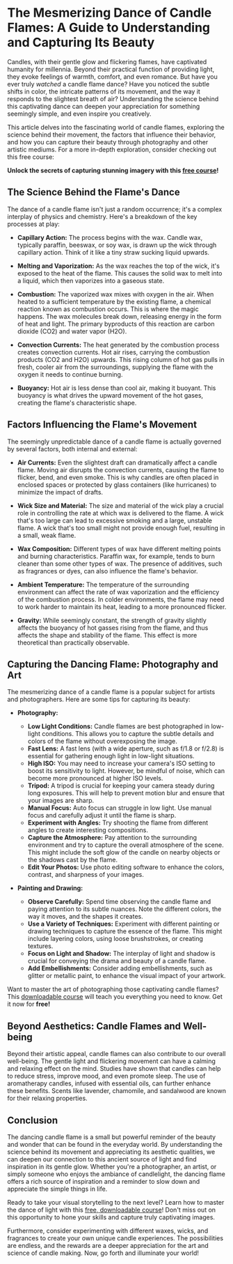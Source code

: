 # The Mesmerizing Dance of Candle Flames: A Guide to Understanding and Capturing Its Beauty

Candles, with their gentle glow and flickering flames, have captivated humanity for millennia. Beyond their practical function of providing light, they evoke feelings of warmth, comfort, and even romance. But have you ever truly *watched* a candle flame dance? Have you noticed the subtle shifts in color, the intricate patterns of its movement, and the way it responds to the slightest breath of air? Understanding the science behind this captivating dance can deepen your appreciation for something seemingly simple, and even inspire you creatively.

This article delves into the fascinating world of candle flames, exploring the science behind their movement, the factors that influence their behavior, and how you can capture their beauty through photography and other artistic mediums. For a more in-depth exploration, consider checking out this free course:

**Unlock the secrets of capturing stunning imagery with this [free course](https://udemywork.com/dancing-candle)!**

## The Science Behind the Flame's Dance

The dance of a candle flame isn't just a random occurrence; it's a complex interplay of physics and chemistry. Here's a breakdown of the key processes at play:

*   **Capillary Action:** The process begins with the wax. Candle wax, typically paraffin, beeswax, or soy wax, is drawn up the wick through capillary action. Think of it like a tiny straw sucking liquid upwards.

*   **Melting and Vaporization:** As the wax reaches the top of the wick, it's exposed to the heat of the flame. This causes the solid wax to melt into a liquid, which then vaporizes into a gaseous state.

*   **Combustion:** The vaporized wax mixes with oxygen in the air. When heated to a sufficient temperature by the existing flame, a chemical reaction known as combustion occurs. This is where the magic happens. The wax molecules break down, releasing energy in the form of heat and light. The primary byproducts of this reaction are carbon dioxide (CO2) and water vapor (H2O).

*   **Convection Currents:** The heat generated by the combustion process creates convection currents. Hot air rises, carrying the combustion products (CO2 and H2O) upwards. This rising column of hot gas pulls in fresh, cooler air from the surroundings, supplying the flame with the oxygen it needs to continue burning.

*   **Buoyancy:** Hot air is less dense than cool air, making it buoyant. This buoyancy is what drives the upward movement of the hot gases, creating the flame's characteristic shape.

## Factors Influencing the Flame's Movement

The seemingly unpredictable dance of a candle flame is actually governed by several factors, both internal and external:

*   **Air Currents:** Even the slightest draft can dramatically affect a candle flame. Moving air disrupts the convection currents, causing the flame to flicker, bend, and even smoke. This is why candles are often placed in enclosed spaces or protected by glass containers (like hurricanes) to minimize the impact of drafts.

*   **Wick Size and Material:** The size and material of the wick play a crucial role in controlling the rate at which wax is delivered to the flame. A wick that's too large can lead to excessive smoking and a large, unstable flame. A wick that's too small might not provide enough fuel, resulting in a small, weak flame.

*   **Wax Composition:** Different types of wax have different melting points and burning characteristics. Paraffin wax, for example, tends to burn cleaner than some other types of wax. The presence of additives, such as fragrances or dyes, can also influence the flame's behavior.

*   **Ambient Temperature:** The temperature of the surrounding environment can affect the rate of wax vaporization and the efficiency of the combustion process. In colder environments, the flame may need to work harder to maintain its heat, leading to a more pronounced flicker.

*   **Gravity:** While seemingly constant, the strength of gravity slightly affects the buoyancy of hot gasses rising from the flame, and thus affects the shape and stability of the flame. This effect is more theoretical than practically observable.

## Capturing the Dancing Flame: Photography and Art

The mesmerizing dance of a candle flame is a popular subject for artists and photographers. Here are some tips for capturing its beauty:

*   **Photography:**
    *   **Low Light Conditions:** Candle flames are best photographed in low-light conditions. This allows you to capture the subtle details and colors of the flame without overexposing the image.
    *   **Fast Lens:** A fast lens (with a wide aperture, such as f/1.8 or f/2.8) is essential for gathering enough light in low-light situations.
    *   **High ISO:** You may need to increase your camera's ISO setting to boost its sensitivity to light. However, be mindful of noise, which can become more pronounced at higher ISO levels.
    *   **Tripod:** A tripod is crucial for keeping your camera steady during long exposures. This will help to prevent motion blur and ensure that your images are sharp.
    *   **Manual Focus:** Auto focus can struggle in low light. Use manual focus and carefully adjust it until the flame is sharp.
    *   **Experiment with Angles:** Try shooting the flame from different angles to create interesting compositions.
    *   **Capture the Atmosphere:** Pay attention to the surrounding environment and try to capture the overall atmosphere of the scene. This might include the soft glow of the candle on nearby objects or the shadows cast by the flame.
    *   **Edit Your Photos:** Use photo editing software to enhance the colors, contrast, and sharpness of your images.

*   **Painting and Drawing:**
    *   **Observe Carefully:** Spend time observing the candle flame and paying attention to its subtle nuances. Note the different colors, the way it moves, and the shapes it creates.
    *   **Use a Variety of Techniques:** Experiment with different painting or drawing techniques to capture the essence of the flame. This might include layering colors, using loose brushstrokes, or creating textures.
    *   **Focus on Light and Shadow:** The interplay of light and shadow is crucial for conveying the drama and beauty of a candle flame.
    *   **Add Embellishments:** Consider adding embellishments, such as glitter or metallic paint, to enhance the visual impact of your artwork.

Want to master the art of photographing those captivating candle flames? This [downloadable course](https://udemywork.com/dancing-candle) will teach you everything you need to know. Get it now for **free!**

## Beyond Aesthetics: Candle Flames and Well-being

Beyond their artistic appeal, candle flames can also contribute to our overall well-being. The gentle light and flickering movement can have a calming and relaxing effect on the mind. Studies have shown that candles can help to reduce stress, improve mood, and even promote sleep. The use of aromatherapy candles, infused with essential oils, can further enhance these benefits. Scents like lavender, chamomile, and sandalwood are known for their relaxing properties.

## Conclusion

The dancing candle flame is a small but powerful reminder of the beauty and wonder that can be found in the everyday world. By understanding the science behind its movement and appreciating its aesthetic qualities, we can deepen our connection to this ancient source of light and find inspiration in its gentle glow. Whether you're a photographer, an artist, or simply someone who enjoys the ambiance of candlelight, the dancing flame offers a rich source of inspiration and a reminder to slow down and appreciate the simple things in life.

Ready to take your visual storytelling to the next level? Learn how to master the dance of light with this [free, downloadable course](https://udemywork.com/dancing-candle)! Don't miss out on this opportunity to hone your skills and capture truly captivating images.

Furthermore, consider experimenting with different waxes, wicks, and fragrances to create your own unique candle experiences. The possibilities are endless, and the rewards are a deeper appreciation for the art and science of candle making. Now, go forth and illuminate your world!
